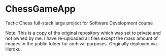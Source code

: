 # ChessGameApp
Tactic Chess full-stack large project for Software Development course

Note: This is a copy of the original repository which was set to private and not owned by me. I have  re-uploaded all files except the mass amount of images in the public folder for archival purposes.
Originally deployed via Heroku.
